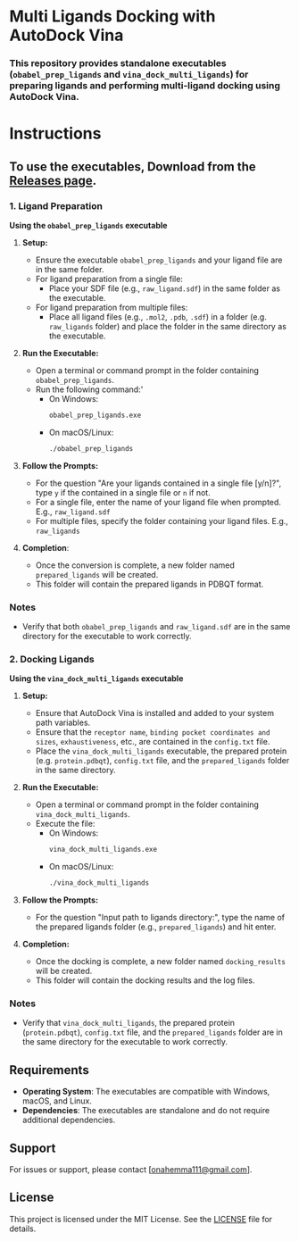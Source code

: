 # Multi Ligands Docking with AutoDock Vina

### This repository provides standalone executables (`obabel_prep_ligands` and `vina_dock_multi_ligands`) for preparing ligands and performing multi-ligand docking using AutoDock Vina.

# Instructions

## To use the executables, Download from the [Releases page](https://github.com/OnahPmi/Multiple-Ligand-Docking-with-Vina/releases/tag/v1.0.0).

### 1. Ligand Preparation

**Using the `obabel_prep_ligands` executable**

1. **Setup:**
   - Ensure the executable `obabel_prep_ligands` and your ligand file are in the same folder.
   - For ligand preparation from a single file:
     - Place your SDF file (e.g., `raw_ligand.sdf`) in the same folder as the executable.
   - For ligand preparation from multiple files:
     - Place all ligand files (e.g., `.mol2`, `.pdb`, `.sdf`) in a folder (e.g. `raw_ligands` folder) and place the folder in the same directory as the executable.

2. **Run the Executable:**
   - Open a terminal or command prompt in the folder containing `obabel_prep_ligands`.
   - Run the following command:'
     - On Windows:
       ```bash
       obabel_prep_ligands.exe
       ```
     - On macOS/Linux:
       ```bash
       ./obabel_prep_ligands
       ```

3. **Follow the Prompts:**
   - For the question "Are your ligands contained in a single file [y/n]?", type `y` if the contained in a single file or `n` if not.
   - For a single file, enter the name of your ligand file when prompted. E.g., `raw_ligand.sdf`
   - For multiple files, specify the folder containing your ligand files. E.g., `raw_ligands`

4. **Completion**:
   - Once the conversion is complete, a new folder named `prepared_ligands` will be created.
   - This folder will contain the prepared ligands in PDBQT format.

### Notes
- Verify that both `obabel_prep_ligands` and `raw_ligand.sdf` are in the same directory for the executable to work correctly.

### 2. Docking Ligands

**Using the `vina_dock_multi_ligands` executable**

1. **Setup:**
   - Ensure that AutoDock Vina is installed and added to your system path variables.
   - Ensure that the `receptor name`, `binding pocket coordinates and sizes`, `exhaustiveness`, etc., are contained in the `config.txt` file.
   - Place the `vina_dock_multi_ligands` executable, the prepared protein (e.g. `protein.pdbqt`), `config.txt` file, and the `prepared_ligands` folder in the same directory.

2. **Run the Executable:**
   - Open a terminal or command prompt in the folder containing `vina_dock_multi_ligands`.
   - Execute the file:
     - On Windows:
       ```bash
       vina_dock_multi_ligands.exe
       ```
     - On macOS/Linux:
       ```bash
       ./vina_dock_multi_ligands
       ```

3. **Follow the Prompts:**
    - For the question "Input path to ligands directory:", type the name of the prepared ligands folder (e.g., `prepared_ligands`) and hit enter.

4. **Completion:**
   - Once the docking is complete, a new folder named `docking_results` will be created.
   - This folder will contain the docking results and the log files.

### Notes
- Verify that `vina_dock_multi_ligands`, the prepared protein (`protein.pdbqt`), `config.txt` file, and the `prepared_ligands` folder are in the same directory for the executable to work correctly.

## Requirements

- **Operating System**: The executables are compatible with Windows, macOS, and Linux.
- **Dependencies**: The executables are standalone and do not require additional dependencies.

## Support

For issues or support, please contact [onahemma111@gmail.com].

## License

This project is licensed under the MIT License. See the [LICENSE](LICENSE) file for details.
